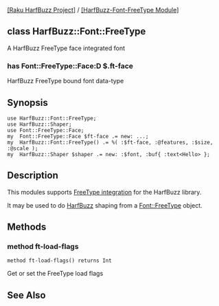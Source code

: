 [[Raku HarfBuzz Project]](https://harfbuzz-raku.github.io)
 / [[HarfBuzz-Font-FreeType Module]](https://harfbuzz-raku.github.io/HarfBuzz-Font-FreeType-raku)

class HarfBuzz::Font::FreeType
------------------------------

A HarfBuzz FreeType face integrated font

### has Font::FreeType::Face:D $.ft-face

HarfBuzz FreeType bound font data-type

Synopsis
--------

    use HarfBuzz::Font::FreeType;
    use HarfBuzz::Shaper;
    use Font::FreeType::Face;
    my  Font::FreeType::Face $ft-face .= new: ...;
    my  HarfBuzz::Font::FreeType() .= %( :$ft-face, :@features, :$size, :@scale );
    my  HarfBuzz::Shaper $shaper .= new: :$font, :buf{ :text<Hello> };

Description
-----------

This modules supports [FreeType integration](https://harfbuzz.github.io/integration-freetype.html) for the HarfBuzz library.

It may be used to do [HarfBuzz](https://harfbuzz-raku.github.io/HarfBuzz-raku) shaping from a [Font::FreeType](https://pdf-raku.github.io/Font-FreeType-raku/Font/FreeType) object.

Methods
-------

### method ft-load-flags

```perl6
method ft-load-flags() returns Int
```

Get or set the FreeType load flags

See Also
--------

